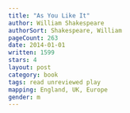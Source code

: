 ```yaml
---
title: "As You Like It"
author: William Shakespeare
authorSort: Shakespeare, William
pageCount: 263
date: 2014-01-01
written: 1599
stars: 4
layout: post
category: book
tags: read unreviewed play
mapping: England, UK, Europe
gender: m
---
```

